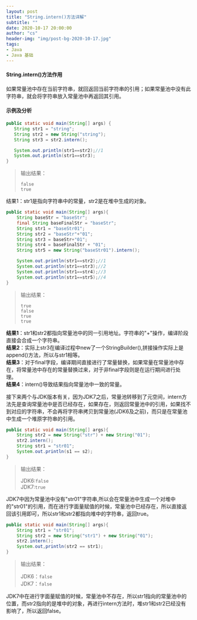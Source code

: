 ```yaml
---
layout: post
title: "String.intern()方法详解"
subtitle: ""
date: 2020-10-17 20:00:00
author: "cs"
header-img: "img/post-bg-2020-10-17.jpg"
tags: 
- Java
- Java 基础
---
```


#### String.intern()方法作用

如果常量池中存在当前字符串，就回返回当前字符串的引用；如果常量池中没有此字符串，就会将字符串放入常量池中再返回其引用。 

#### 示例及分析

```java
public static void main(String[] args) {
   String str1 = "string";
   String str2 = new String("string");
   String str3 = str2.intern();

   System.out.println(str1==str2);//1
   System.out.println(str1==str3);
}  
```

> 输出结果：
>
> ``false``  
> ``true``

结果1：str1是指向字符串中的常量，str2是在堆中生成的对象。

```java
public static void main(String[] args){
    String baseStr = "baseStr";
    final String baseFinalStr = "baseStr";
    String str1 = "baseStr01";
    String str2 = "baseStr"+"01";
    String str3 = baseStr+"01";
    String str4 = baseFinalStr + "01";
    String str5 = new String("baseStr01").intern();

    System.out.println(str1==str2);//1
    System.out.println(str1==str3);//2
    System.out.println(str1==str4);//3
    System.out.println(str1==str5);//4
}
```

> 输出结果：
>
> ``true``  
> ``false``  
> ``true``  
> ``true``   

**结果1**：str1和str2都指向常量池中的同一引用地址。字符串的"+"操作，编译阶段直接会合成一个字符串。  
**结果2**：实际上str3在编译过程中new了一个StringBuilder(),拼接操作实际上是append()方法，所以与str1相等。   
**结果3**：对于final字段，编译期间直接进行了常量替换，如果常量在常量池中存在，将常量池中存在的常量替换过来，对于非final字段则是在运行期间进行处理。  
**结果4**：intern()导致结果指向常量池中一致的常量。 

接下来两个与JDK版本有关，因为JDK7之后，常量池转移到了元空间，intern方法先是查询常量池中是否已经存在，如果存在，则返回常量池中的引用，如果找不到对应的字符串，不会再将字符串拷贝到常量池(JDK6及之前)，而只是在常量池中生成一个堆原字符串的引用。

```java
public static void main(String[] args){
    String str2 = new String("str") + new String("01");
    str2.intern();
    String str1 = "str01";
    System.out.println(s1 == s2);
}
```

> 输出结果：
>
> JDK6:``false``  
> JDK7:``true``

JDK7中因为常量池中没有"str01"字符串,所以会在常量池中生成一个对堆中的"str01"的引用，而在进行字面量赋值的时候，常量池中已经存在，所以直接返回该引用即可，所以str1和str2都指向堆中的字符串，返回true。  

```java
public static void main(String[] args){
    String str1 = "str01";
    String str2 = new String("str1") + new String("01");
    str2.intern();
    System.out,println(str2 == str1);
}
```

> 输出结果：
>
> JDK6：``false``  
> JDK7：``false``

JDK7中在进行字面量赋值的时候，常量池中不存在，所以str1指向的常量池中的位置，而str2指向的是堆中的对象，再进行intern方法时，堆str1和str2已经没有影响了，所以返回false。

